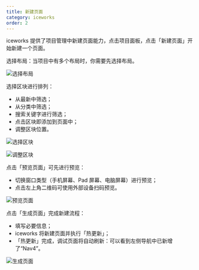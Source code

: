```yaml
---
title: 新建页面
category: iceworks
order: 2
---
```


iceworks 提供了项目管理中新建页面能力，点击项目面板，点击「新建页面」开始新建一个页面。

选择布局：当项目中有多个布局时，你需要先选择布局。

![选择布局](https://img.alicdn.com/tfs/TB1ZFG9MZfpK1RjSZFOXXa6nFXa-869-576.gif)

选择区块进行排列：

- 从最新中筛选；
- 从分类中筛选；
- 搜索关键字进行筛选；
- 点击区块即添加到页面中；
- 调整区块位置。

![选择区块](https://img.alicdn.com/tfs/TB1KmSMM4naK1RjSZFtXXbC2VXa-871-599.gif)

![调整区块](https://img.alicdn.com/tfs/TB1b0iGM3DqK1RjSZSyXXaxEVXa-868-571.gif)

点击「预览页面」可先进行预览：

- 切换窗口类型（手机屏幕、Pad 屏幕、电脑屏幕）进行预览；
- 点击左上角二维码可使用外部设备扫码预览。

![预览页面](https://img.alicdn.com/tfs/TB1MLyOM4naK1RjSZFtXXbC2VXa-1263-779.gif)

点击「生成页面」完成新建流程：

- 填写必要信息；
- iceworks 将新建页面并执行「热更新」；
- 「热更新」完成，调试页面将自动刷新：可以看到左侧导航中已新增了“Nav4”。

![生成页面](https://img.alicdn.com/tfs/TB1UG1fM3DqK1RjSZSyXXaxEVXa-1425-818.gif)